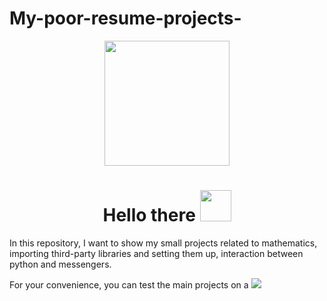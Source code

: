 # My-poor-resume-projects-
<div id="header" align="center">
  <img src="https://media.tenor.com/5ry-200hErMAAAAd/hacker-hacker-man.gif" width="200"/>
</div>
<div id="badges" align="center">
<h1>
 Hello there
  <img src="https://media.tenor.com/znmQl_Of2AAAAAAi/pepe-jedi-pablojedi.gif" width="50px"/>
</h1>
</div>


In this repository, I want to show my small projects related to mathematics, importing third-party libraries and setting them up, interaction between python and messengers.
<div id="badges">
For your convenience, you can test the main projects on a
  </a>
  <a href="https://replit.com/@AndrewPavlyuk">
  <img src="https://img.shields.io/badge/-replit-black?logo=replit-&logoColor=orange&style=for-the-badge">
</div>
